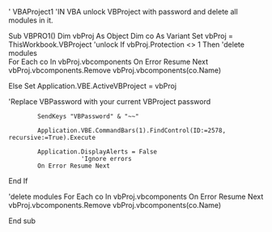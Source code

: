 ' VBAProject1
'IN VBA unlock VBProject with password and delete all modules in it.


Sub VBPRO1()
Dim vbProj As Object
Dim co As Variant
Set vbProj = ThisWorkbook.VBProject
'unlock
  If vbProj.Protection <> 1 Then
'delete modules  
                        For Each co In vbProj.vbcomponents
                        On Error Resume Next
                        vbProj.vbcomponents.Remove vbProj.vbcomponents(co.Name)
               
  Else
            Set Application.VBE.ActiveVBProject = vbProj
            
'Replace VBPassword with your current VBProject password            
            
            SendKeys "VBPassword" & "~~"
            
            Application.VBE.CommandBars(1).FindControl(ID:=2578, recursive:=True).Execute
            
            Application.DisplayAlerts = False
                        'Ignore errors
            On Error Resume Next
  End If

'delete modules
                        For Each co In vbProj.vbcomponents
                        On Error Resume Next
                        vbProj.vbcomponents.Remove vbProj.vbcomponents(co.Name)


End sub

